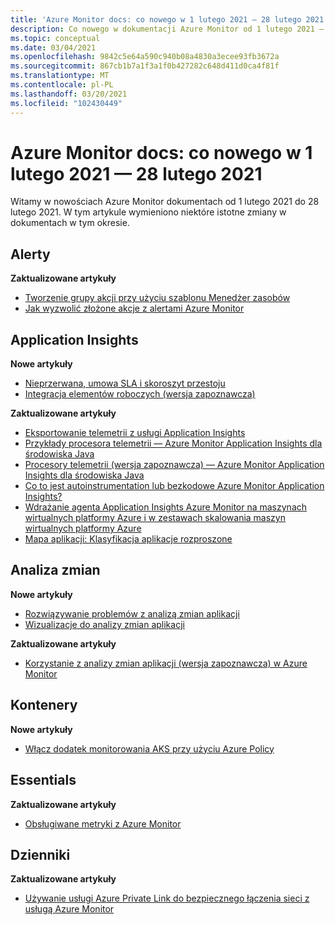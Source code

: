 ```yaml
---
title: 'Azure Monitor docs: co nowego w 1 lutego 2021 — 28 lutego 2021'
description: Co nowego w dokumentacji Azure Monitor od 1 lutego 2021 — 28 lutego 2021.
ms.topic: conceptual
ms.date: 03/04/2021
ms.openlocfilehash: 9842c5e64a590c940b08a4830a3ecee93fb3672a
ms.sourcegitcommit: 867cb1b7a1f3a1f0b427282c648d411d0ca4f81f
ms.translationtype: MT
ms.contentlocale: pl-PL
ms.lasthandoff: 03/20/2021
ms.locfileid: "102430449"
---
```

# <a name="azure-monitor-docs-whats-new-for-february-1-2021---february-28-2021"></a>Azure Monitor docs: co nowego w 1 lutego 2021 — 28 lutego 2021

Witamy w nowościach Azure Monitor dokumentach od 1 lutego 2021 do 28 lutego 2021. W tym artykule wymieniono niektóre istotne zmiany w dokumentach w tym okresie.

## <a name="alerts"></a>Alerty

**Zaktualizowane artykuły**

- [Tworzenie grupy akcji przy użyciu szablonu Menedżer zasobów](./alerts/action-groups-create-resource-manager-template.md)
- [Jak wyzwolić złożone akcje z alertami Azure Monitor](./alerts/action-groups-logic-app.md)

## <a name="application-insights"></a>Application Insights

**Nowe artykuły**

- [Nieprzerwana, umowa SLA i skoroszyt przestoju](./app/sla-report.md)
- [Integracja elementów roboczych (wersja zapoznawcza)](./app/work-item-integration.md)

**Zaktualizowane artykuły**

- [Eksportowanie telemetrii z usługi Application Insights](./app/export-telemetry.md)
- [Przykłady procesora telemetrii — Azure Monitor Application Insights dla środowiska Java](./app/java-standalone-telemetry-processors-examples.md)
- [Procesory telemetrii (wersja zapoznawcza) — Azure Monitor Application Insights dla środowiska Java](./app/java-standalone-telemetry-processors.md)
- [Co to jest autoinstrumentation lub bezkodowe Azure Monitor Application Insights?](./app/codeless-overview.md)
- [Wdrażanie agenta Application Insights Azure Monitor na maszynach wirtualnych platformy Azure i w zestawach skalowania maszyn wirtualnych platformy Azure](./app/azure-vm-vmss-apps.md)
- [Mapa aplikacji: Klasyfikacja aplikacje rozproszone](./app/app-map.md)

## <a name="change-analysis"></a>Analiza zmian

**Nowe artykuły**

- [Rozwiązywanie problemów z analizą zmian aplikacji](./app/change-analysis-troubleshoot.md)
- [Wizualizacje do analizy zmian aplikacji](./app/change-analysis-visualizations.md)

**Zaktualizowane artykuły**

- [Korzystanie z analizy zmian aplikacji (wersja zapoznawcza) w Azure Monitor](./app/change-analysis.md)

## <a name="containers"></a>Kontenery

**Nowe artykuły**

- [Włącz dodatek monitorowania AKS przy użyciu Azure Policy](./containers/container-insights-enable-aks-policy.md)

## <a name="essentials"></a>Essentials

**Zaktualizowane artykuły**

- [Obsługiwane metryki z Azure Monitor](./essentials/metrics-supported.md)


## <a name="logs"></a>Dzienniki

**Zaktualizowane artykuły**

- [Używanie usługi Azure Private Link do bezpiecznego łączenia sieci z usługą Azure Monitor](./logs/private-link-security.md)


